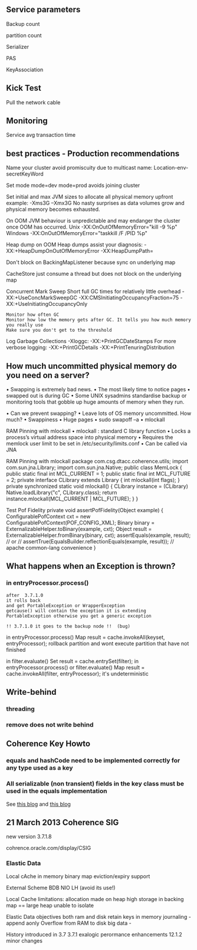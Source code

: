 

## Service parameters

Backup count 

partition count

Serializer

PAS

KeyAssociation





## Kick Test

Pull the network cable

## Monitoring

Service avg transaction time



## best practices - Production recommendations

Name your cluster
	avoid promiscuity due to multicast
	name: Location-env-secretKeyWord
	
Set mode
	mode=dev
	mode=prod
	avoids joining cluster
	
Set initial and max JVM sizes to allocate all physical memory upfront
	example: -Xms3G –Xmx3G
	No nasty surprises as data volumes grow and physical memory becomes exhausted.
	
On OOM JVM behaviour is unpredictable and may endanger the cluster once OOM has occurred.
	Unix
	-XX:OnOutOfMemoryError="kill -9 %p"
	Windows
	-XX:OnOutOfMemoryError="taskkill /F /PID %p"
	
	
Heap dump on OOM Heap dumps assist your diagnosis:
	-XX:+HeapDumpOnOutOfMemoryError -XX:HeapDumpPath=<node-specific-file>
	
Don't block on BackingMapListener because sync on underlying map

CacheStore just consume a thread but does not block on the underlying map

Concurrent Mark Sweep
	Short full GC times for relatively little overhead
	-XX:+UseConcMarkSweepGC
	-XX:CMSInitiatingOccupancyFraction=75
	-XX:+UseInitiatingOccupancyOnly
	
	Monitor how often GC
	Monitor how low the memory gets after GC. It tells you how much memory you really use
	Make sure you don't get to the threshold
	
	
Log Garbage Collections
	-Xloggc:<node-specific-file> -XX:+PrintGCDateStamps
	For more verbose logging:
	-XX:+PrintGCDetails -XX:+PrintTenuringDistribution
	
	
	
## How much uncommitted physical memory do you need on a server?
• Swapping is extremely bad news.
• The most likely time to notice pages
• swapped out is during GC
• Some UNIX sysadmins standardise backup or monitoring tools that gobble up huge amounts of memory when they run.

• Can we prevent swapping?
• Leave lots of OS memory uncommitted. How much?
• Swappiness
• Huge pages
• sudo swapoff –a
• mlockall


RAM Pinning with mlockall • mlockall : standard C library function
• Locks a process’s virtual address space into physical memory
• Requires the memlock user limit to be set in /etc/security/limits.conf
• Can be called via JNA


    
    
RAM Pinning with mlockall package com.csg.dtacc.coherence.utils;
	import com.sun.jna.Library; import com.sun.jna.Native;
	public class MemLock {
		public static final int MCL_CURRENT = 1; public static final int MCL_FUTURE = 2;
		private interface CLibrary extends Library { int mlockall(int flags);
		}
		private synchronized static void mlockall() {
			CLibrary instance = (CLibrary) Native.loadLibrary("c", CLibrary.class); return instance.mlockall(MCL_CURRENT | MCL_FUTURE);
		}
	}
	
	
Test Pof Fidelity
	private void assertPofFidelity(Object example) {
		ConfigurablePofContext cxt = new ConfigurablePofContext(POF_CONFIG_XML);
		Binary binary = ExternalizableHelper.toBinary(example, cxt); Object result = ExternalizableHelper.fromBinary(binary, cxt);
		assertEquals(example, result);
		// or
		// assertTrue(EqualsBuilder.reflectionEquals(example, result)); // apache common-lang convenience
		}
		
		
## What happens when an Exception is thrown?

### in entryProcessor.process()

    after  3.7.1.0
    it rolls back
    and get PortableException or WrapperException
    getcause() will contain the exception it is extending PortableException otherwise you get a generic exception
    
    !! 3.7.1.0 it goes to the backup node !!  (bug)
    
 in entryProcessor.process()
Map result = cache.invokeAll(keyset, entryProcessor);
rollback partition and wont execute partition that have not finished

in filter.evaluate()
  Set result = cache.entrySet(filter);
in entryProcessor.process() or filter.evaluate()
    Map result = cache.invokeAll(filter, entryProcessor);
    it's undeterministic

    
    
## Write-behind

### threading

### remove does not write behind


## Coherence Key Howto

### equals and hashCode need to be implemented correctly for any type used as a key

### All serializable (non transient) fields in the key class must be used in the equals implementation

See [this blog](http://blackbeanbag.net/wp/2010/06/06/coherence-key-howto/) and [this blog](http://codefhtagn.blogspot.co.uk/2010/09/coherence-when-key-is-not-whole-key.html)

## 21 March 2013 Coherence SIG
new version 3.7.1.8

cohrence.oracle.com/display/CSIG

### Elastic Data

Local cAche
    in memory binary map
    eviction/expiry support
    
External Scheme
    BDB
    NIO
    LH (avoid its use!)
    
Local Cache limitations:
    allocation made on heap
    high storage in backing map == large heap
    unable to isolate
    
Elastic Data objectives
    both ram and disk
    retain keys in memory
    journaling - append aonly
    Overflow from RAM to disk
    big data - 
    
History
    introduced in 3.7
    3.7.1 exalogic perormance enhancements
    12.1.2 minor changes
    
